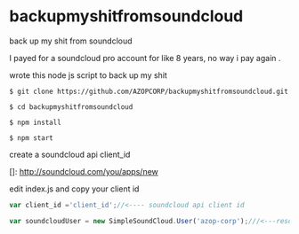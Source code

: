 # backupmyshitfromsoundcloud
back up my shit from soundcloud

I payed for a soundcloud pro account for like 8 years, no way i pay again .

wrote this node js script to back up my shit 










```
$ git clone https://github.com/AZOPCORP/backupmyshitfromsoundcloud.git
```


```
$ cd backupmyshitfromsoundcloud
```

```
$ npm install
```

```
$ npm start
```

create a soundcloud api client_id 

[]: http://soundcloud.com/you/apps/new


edit index.js and copy your client id
```javascript
var client_id ='client_id';//<---- soundcloud api client id
```



```javascript
var soundcloudUser = new SimpleSoundCloud.User('azop-corp');///<---resolve with user id from https://soundcloud.com/azop-corp
```
